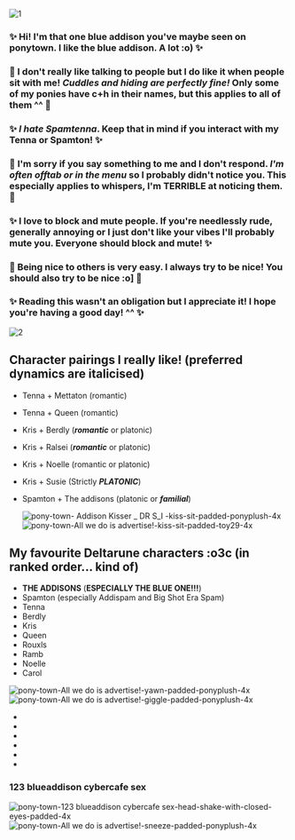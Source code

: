 
![1](https://github.com/user-attachments/assets/e4cf060c-e180-40d7-963c-e54bc4551458)

### ✨ **Hi! I'm that one blue addison you've maybe seen on ponytown.** I like the blue addison. **A lot :o)** ✨
### 🌟 I don't really like talking to people but I do like it when people sit with me! *Cuddles and hiding are perfectly fine!* Only some of my ponies have c+h in their names, but this applies to all of them ^^ 🌟
### ✨ *I hate Spamtenna*. Keep that in mind if you interact with my Tenna or Spamton! ✨
### 🌟 **I'm sorry if you say something to me and I don't respond. *I'm often offtab or in the menu* so I probably didn't notice you.** This especially applies to whispers, I'm TERRIBLE at noticing them. 🌟
### ✨ I love to block and mute people. If you're needlessly rude, generally annoying or I just don't like your vibes I'll probably mute you. Everyone should block and mute! ✨
### 🌟 Being nice to others is very easy. I always try to be nice! You should also try to be nice :o] 🌟
### ✨ Reading this wasn't an obligation but I appreciate it! I hope you're having a good day! ^^ ✨

![2](https://github.com/user-attachments/assets/8557eece-1810-4251-8441-62dae32fe375)

## Character pairings I really like! (preferred dynamics are italicised)
- Tenna + Mettaton (romantic)
- Tenna + Queen (romantic)
- Kris + Berdly (***romantic*** or platonic)
- Kris + Ralsei (***romantic*** or platonic)
- Kris + Noelle (romantic or platonic)
- Kris + Susie (Strictly ***PLATONIC***)
- Spamton + The addisons (platonic or ***familial***)

  ![pony-town-  Addison Kisser _ DR S_I  -kiss-sit-padded-ponyplush-4x](https://github.com/user-attachments/assets/9ace1c96-6c1d-4fdc-9e3c-f9e15f1f62a4)
![pony-town-_All we do is advertise!_-kiss-sit-padded-toy29-4x](https://github.com/user-attachments/assets/7bb53b02-b136-4d49-b45e-3558ec315732)


## My favourite Deltarune characters :o3c (in ranked order... kind of)
- **THE ADDISONS** (**ESPECIALLY THE BLUE ONE!!!**)
- Spamton (especially Addispam and Big Shot Era Spam)
- Tenna
- Berdly
- Kris
- Queen
- Rouxls
- Ramb
- Noelle
- Carol


![pony-town-_All we do is advertise!_-yawn-padded-ponyplush-4x](https://github.com/user-attachments/assets/5e0f3237-8308-4bd7-8c00-a37806852b28)
![pony-town-_All we do is advertise!_-giggle-padded-ponyplush-4x](https://github.com/user-attachments/assets/d5ddfe73-aa62-41e9-9104-2c79015af8bb)

-
-
-
-
-
-

### 123 blueaddison cybercafe sex


![pony-town-123 blueaddison cybercafe sex-head-shake-with-closed-eyes-padded-4x](https://github.com/user-attachments/assets/508c5bab-e185-4279-af4e-038a147b6de1)
![pony-town-_All we do is advertise!_-sneeze-padded-ponyplush-4x](https://github.com/user-attachments/assets/b2119440-fd20-41a4-9513-7857cbf47ddd)



